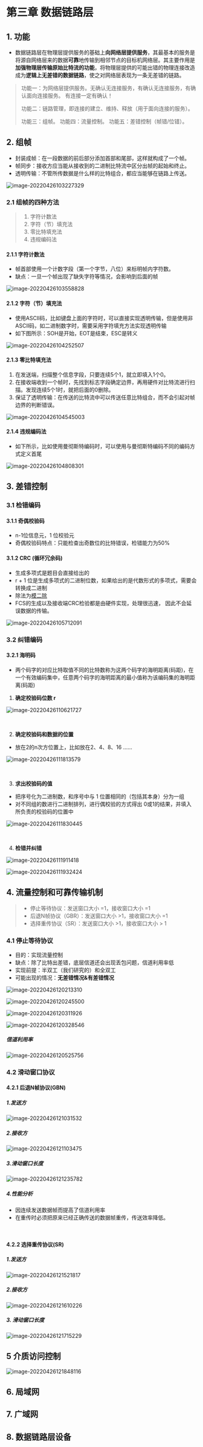 # 第三章 数据链路层

## 1. 功能

- 数据链路层在物理层提供服务的基础上**向网络层提供服务**，其最基本的服务是将源自网络层来的数据**可靠**地传输到相邻节点的目标机网络层。其主要作用是**加强物理层传输原始比特流的功能**，将物理层提供的可能出错的物理连接改造成为**逻辑上无差错的数据链路**，使之对网络层表现为一条无差错的链路。

>功能一：为网络层提供服务。无确认无连接服务，有确认无连接服务，有确认面向连接服务。 有连接一定有确认！
>
>功能二：链路管理，即连接的建立、维持、释放（用于面向连接的服务）。 
>
>功能三：组帧。 功能四：流量控制。 功能五：差错控制（帧错/位错）。

## 2. 组帧

- 封装成帧：在一段数据的前后部分添加首部和尾部，这样就构成了一个帧。
- 帧同步：接收方应当能从接收到的二进制比特流中区分出帧的起始和终止。
- 透明传输：不管所传数据是什么样的比特组合，都应当能够在链路上传送。

![image-20220426103227329](https://herozql.oss-cn-beijing.aliyuncs.com/main/image-20220426103227329.png)

### 2.1 组帧的四种方法

>1. 字符计数法
>2. 字符（节）填充法
>3. 零比特填充法
>4. 违规编码法

#### 2.1.1 字符计数法

- 帧首部使用一个计数字段（第一个字节，八位）来标明帧内字符数。
- 缺点：一旦一个帧出现了缺失字符等情况，会影响到后面的帧

![image-20220426103558828](https://herozql.oss-cn-beijing.aliyuncs.com/main/image-20220426103558828.png)

#### 2.1.2 字符（节）填充法

- 使用ASCII码，比如键盘上面的字符时，可以直接实现透明传输，但是使用非ASCII码，如二进制数字时，需要采用字符填充方法实现透明传输
- 如下图所示：SOH是开始，EOT是结束，ESC是转义

![image-20220426104252507](https://herozql.oss-cn-beijing.aliyuncs.com/main/image-20220426104252507.png)

#### 2.1.3 零比特填充法

1. 在发送端，扫描整个信息字段，只要连续5个1，就立即填入1个0。
2. 在接收端收到一个帧时，先找到标志字段确定边界，再用硬件对比特流进行扫描。发现连续5个1时，就把后面的0删除。
3. 保证了透明传输：在传送的比特流中可以传送任意比特组合，而不会引起对帧边界的判断错误。

![image-20220426104545003](https://herozql.oss-cn-beijing.aliyuncs.com/main/image-20220426104545003.png)

#### 2.1.4 违规编码法

- 如下所示，比如使用曼彻斯特编码时，可以使用与曼彻斯特编码不同的编码方式定义首尾

![image-20220426104808301](https://herozql.oss-cn-beijing.aliyuncs.com/main/image-20220426104808301.png)

## 3.  差错控制

### 3.1 检错编码

#### 3.1.1 奇偶校验码

- n-1位信息元，1 位校验元
- 奇偶校验码特点：只能检查出奇数位的比特错误，检错能力为50%

#### 3.1.2 CRC (循环冗余码)

- 生成多项式是题目会直接给出的
- r + 1 位是生成多项式的二进制位数，如果给出的是代数形式的多项式，需要会转换成二进制
- 除法为<u>模二除</u>
- FCS的生成以及接收端CRC检验都是由硬件实现，处理很迅速， 因此不会延误数据的传输。

![image-20220426105712091](https://herozql.oss-cn-beijing.aliyuncs.com/main/image-20220426105712091.png)

### 3.2 纠错编码

#### 3.2.1 海明码

- 两个码字的对应比特取值不同的比特数称为这两个码字的海明距离(码距)，在一个有效编码集中，任意两个码字的海明距离的最小值称为该编码集的海明距离(码距)

1. **确定校验码位数 r**

![image-20220426110621727](https://herozql.oss-cn-beijing.aliyuncs.com/main/image-20220426110621727.png)

</br>

2. **确定校验码和数据的位置**

- 放在2的n次方位置上，比如放在2、4、8、16 ......

![image-20220426111813579](https://herozql.oss-cn-beijing.aliyuncs.com/main/image-20220426111813579.png)

</br>

3. **求出校验码的值**

- 把序号化为二进制数，和序号中与 1 位置相同的（包括其本身）分为一组
- 对不同组的数进行二进制排列，进行偶校验的方式得出 0或1的结果，并填入所负责的校验码的位置中

![image-20220426111830445](https://herozql.oss-cn-beijing.aliyuncs.com/main/image-20220426111830445.png)

</br>

4. **检错并纠错**

![image-20220426111911418](https://herozql.oss-cn-beijing.aliyuncs.com/main/image-20220426111911418.png)

![image-20220426111932424](https://herozql.oss-cn-beijing.aliyuncs.com/main/image-20220426111932424.png)



## 4. 流量控制和可靠传输机制

>- 停止等待协议：发送窗口大小 =1，接收窗口大小 =1
>- 后退N帧协议（GBR）：发送窗口大小 >1，接收窗口大小 =1
>- 选择重传协议（SR）：发送窗口大小 >1，接收窗口大小 > 1

### 4.1 停止等待协议

- 目的：实现流量控制
- 缺点：除了比特出差错，底层信道还会出现丢包问题，信道利用率低
- 实现前提：半双工（我们研究的）和全双工
- 可能出现的情况：**无差错情况&有差错情况**

![image-20220426120213310](https://herozql.oss-cn-beijing.aliyuncs.com/main/image-20220426120213310.png)

![image-20220426120245500](https://herozql.oss-cn-beijing.aliyuncs.com/main/image-20220426120245500.png)

![image-20220426120311926](https://herozql.oss-cn-beijing.aliyuncs.com/main/image-20220426120311926.png)

![image-20220426120328546](https://herozql.oss-cn-beijing.aliyuncs.com/main/image-20220426120328546.png)

##### 信道利用率

![image-20220426120525756](https://herozql.oss-cn-beijing.aliyuncs.com/main/image-20220426120525756.png)

### 4.2 滑动窗口协议

#### 4.2.1 后退N帧协议(GBN)

##### 1.发送方

![image-20220426121031532](https://herozql.oss-cn-beijing.aliyuncs.com/main/image-20220426121031532.png)

##### 2.接收方

![image-20220426121103475](https://herozql.oss-cn-beijing.aliyuncs.com/main/image-20220426121103475.png)

##### 3.滑动窗口长度

![image-20220426121235782](https://herozql.oss-cn-beijing.aliyuncs.com/main/image-20220426121235782.png)

##### 4.性能分析

- 因连续发送数据帧而提高了信道利用率 
- 在重传时必须把原来已经正确传送的数据帧重传，传送效率降低。

</br>

#### 4.2.2 选择重传协议(SR)

##### 1.发送方

![image-20220426121521817](https://herozql.oss-cn-beijing.aliyuncs.com/main/image-20220426121521817.png)

##### 2.接收方

![image-20220426121610226](https://herozql.oss-cn-beijing.aliyuncs.com/main/image-20220426121610226.png)

##### 3. 滑动窗口长度

![image-20220426121715229](https://herozql.oss-cn-beijing.aliyuncs.com/main/image-20220426121715229.png)



## 5 介质访问控制

![image-20220426121848116](https://herozql.oss-cn-beijing.aliyuncs.com/main/image-20220426121848116.png)



## 6. 局域网



## 7. 广域网



## 8. 数据链路层设备

